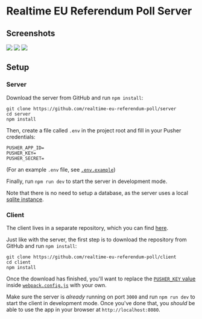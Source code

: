 # Realtime EU Referendum Poll Server

## Screenshots
 
![](http://i.imgur.com/j4fLfYA.png)
![](http://i.imgur.com/zoOUCnb.png)
![](http://i.imgur.com/VnxOGHi.png)

## Setup

### Server

Download the server from GitHub and run `npm install`:

```
git clone https://github.com/realtime-eu-referendum-poll/server
cd server
npm install
```

Then, create a file called `.env` in the project root and fill in your Pusher credentials:

```
PUSHER_APP_ID=
PUSHER_KEY=
PUSHER_SECRET=
```

(For an example `.env` file, see [`.env.example`](https://github.com/realtime-eu-referendum-poll/server/blob/master/.env.example))

Finally, run `npm run dev` to start the server in development mode.

Note that there is no need to setup a database, as the server uses a local [sqlite instance](https://www.sqlite.org/).


### Client

The client lives in a separate repository, which you can find [here](https://github.com/realtime-eu-referendum-poll/client).

Just like with the server, the first step is to download the repository from GitHub and run `npm install`:

```
git clone https://github.com/realtime-eu-referendum-poll/client
cd client
npm install
```

Once the download has finished, you'll want to replace the [`PUSHER_KEY` value](https://github.com/realtime-eu-referendum-poll/client/blob/master/webpack.config.js#L35) inside [`webpack.config.js`](https://github.com/realtime-eu-referendum-poll/client/blob/master/webpack.config.js) with your own.

Make sure the server is *already* running on port `3000` and run `npm run dev` to start the client in development mode. Once you've done that, you _should_ be able to use the app in your browser at `http://localhost:8080`.

